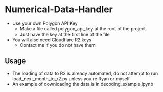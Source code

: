 # Numerical-Data-Handler
- Use your own Polygon API Key
  - Make a file called polygon_api_key at the root of the project
  - Just have the key at the first line of the file
- You will also need Cloudflare R2 keys
  - Contact me if you do not have them

## Usage
- The loading of data to R2 is already automated, do not attempt to run load_next_month_to_r2.py unless you're Ryan or myself
- An example of downloading the data is in decoding_example.ipynb